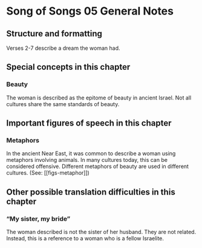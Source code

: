 # Song of Songs 05 General Notes
## Structure and formatting

Verses 2-7 describe a dream the woman had.

## Special concepts in this chapter

### Beauty
The woman is described as the epitome of beauty in ancient Israel. Not all cultures share the same standards of beauty.

## Important figures of speech in this chapter

### Metaphors
In the ancient Near East, it was common to describe a woman using metaphors involving animals. In many cultures today, this can be considered offensive. Different metaphors of beauty are used in different cultures. (See: [[figs-metaphor]])

## Other possible translation difficulties in this chapter

### “My sister, my bride”
The woman described is not the sister of her husband. They are not related. Instead, this is a reference to a woman who is a fellow Israelite.